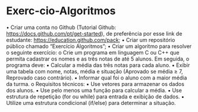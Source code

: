 # Exerc-cio-Algoritmos

• Criar uma conta no Github (Tutorial Github: https://docs.github.com/pt/get-started),
de preferência por esse link de estudante: https://education.github.com/pack;
• Criar um repositório público chamado “Exercício Algoritmos”;
• Criar um algoritmo para resolver o seguinte exercício:
o Crie um programa em linguagem C ou C++ que permita cadastrar os nomes
e as três notas de até 5 alunos. Em seguida, o programa deve:
▪ Calcular a média das três notas para cada aluno.
▪ Exibir uma tabela com nome, notas, média e situação (Aprovado se
média ≥ 7, Reprovado caso contrário).
▪ Informar qual foi o aluno com a maior média da turma.
o Requisitos técnicos:
▪ Use vetores para armazenar os dados dos alunos.
▪ Use pelo menos uma função para calcular a média.
▪ Use estrutura de repetição (for ou while) para entrada e exibição de
dados.
▪ Utilize uma estrutura condicional (if/else) para determinar a situação.
